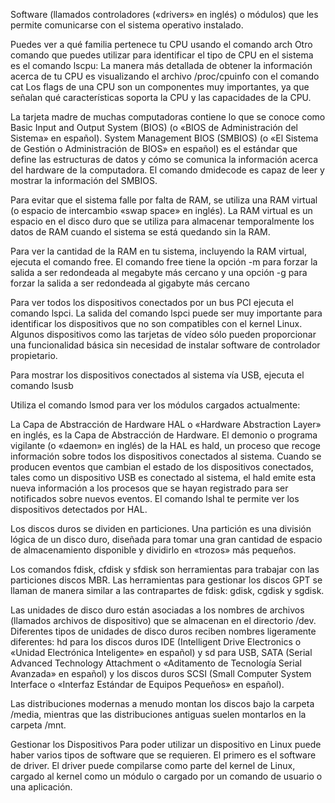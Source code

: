 Software (llamados controladores («drivers» en inglés) o módulos) que les permite comunicarse con el sistema operativo instalado. 

Puedes ver a qué familia pertenece tu CPU usando el comando arch
Otro comando que puedes utilizar para identificar el tipo de CPU en el sistema es el comando lscpu:
La manera más detallada de obtener la información acerca de tu CPU es visualizando el archivo /proc/cpuinfo con el comando cat
 Los flags de una CPU son un componentes muy importantes, ya que señalan qué características soporta la CPU y las capacidades de la CPU.

La tarjeta madre de muchas computadoras contiene lo que se conoce como Basic Input and Output System (BIOS) (o «BIOS de Administración del Sistema» en español). System Management BIOS (SMBIOS) (o «El Sistema de Gestión o Administración de BIOS» en español) es el estándar que define las estructuras de datos y cómo se comunica la información acerca del hardware de la computadora. El comando dmidecode es capaz de leer y mostrar la información del SMBIOS.

Para evitar que el sistema falle por falta de RAM, se utiliza una RAM virtual (o espacio de intercambio «swap space» en inglés). La RAM virtual es un espacio en el disco duro que se utiliza para almacenar temporalmente los datos de RAM cuando el sistema se está quedando sin la RAM.

Para ver la cantidad de la RAM en tu sistema, incluyendo la RAM virtual, ejecuta el comando free. El comando free tiene la opción -m para forzar la salida a ser redondeada al megabyte más cercano y una opción -g para forzar la salida a ser redondeada al gigabyte más cercano

Para ver todos los dispositivos conectados por un bus PCI ejecuta el comando lspci.
La salida del comando lspci puede ser muy importante para identificar los dispositivos que no son compatibles con el kernel Linux. Algunos dispositivos como las tarjetas de vídeo sólo pueden proporcionar una funcionalidad básica sin necesidad de instalar software de controlador propietario.

Para mostrar los dispositivos conectados al sistema vía USB, ejecuta el comando lsusb

Utiliza el comando lsmod para ver los módulos cargados actualmente:

La Capa de Abstracción de Hardware
HAL o «Hardware Abstraction Layer» en inglés, es la Capa de Abstracción de Hardware. El demonio o programa vigilante (o «daemon» en inglés) de la HAL es hald, un proceso que recoge información sobre todos los dispositivos conectados al sistema. Cuando se producen eventos que cambian el estado de los dispositivos conectados, tales como un dispositivo USB es conectado al sistema, el hald emite esta nueva información a los procesos que se hayan registrado para ser notificados sobre nuevos eventos.
El comando lshal te permite ver los dispositivos detectados por HAL.

Los discos duros se dividen en particiones. Una partición es una división lógica de un disco duro, diseñada para tomar una gran cantidad de espacio de almacenamiento disponible y dividirlo en «trozos» más pequeños.

Los comandos fdisk, cfdisk y sfdisk son herramientas para trabajar con las particiones discos MBR.
Las herramientas para gestionar los discos GPT se llaman de manera similar a las contrapartes de fdisk: gdisk, cgdisk y sgdisk.

Las unidades de disco duro están asociadas a los nombres de archivos (llamados archivos de dispositivo) que se almacenan en el directorio /dev. Diferentes tipos de unidades de disco duros reciben nombres ligeramente diferentes: hd para los discos duros IDE (Intelligent Drive Electronics o «Unidad Electrónica Inteligente» en español) y sd para USB, SATA (Serial Advanced Technology Attachment o «Aditamento de Tecnología Serial Avanzada» en español) y los discos duros SCSI (Small Computer System Interface o «Interfaz Estándar de Equipos Pequeños» en español).

Las distribuciones modernas a menudo montan los discos bajo la carpeta /media, mientras que las distribuciones antiguas suelen montarlos en la carpeta /mnt.

Gestionar los Dispositivos
Para poder utilizar un dispositivo en Linux puede haber varios tipos de software que se requieren. El primero es el software de driver. El driver puede compilarse como parte del kernel de Linux, cargado al kernel como un módulo o cargado por un comando de usuario o una aplicación.

